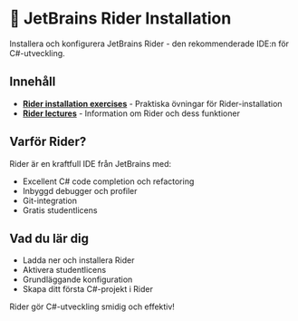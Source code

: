 # 🎯 JetBrains Rider Installation

Installera och konfigurera JetBrains Rider - den rekommenderade IDE:n för C#-utveckling.

## Innehåll

- **[Rider installation exercises](exercises/)** - Praktiska övningar för Rider-installation
- **[Rider lectures](lecture/)** - Information om Rider och dess funktioner

## Varför Rider?

Rider är en kraftfull IDE från JetBrains med:
- Excellent C# code completion och refactoring
- Inbyggd debugger och profiler
- Git-integration
- Gratis studentlicens

## Vad du lär dig

- Ladda ner och installera Rider
- Aktivera studentlicens
- Grundläggande konfiguration
- Skapa ditt första C#-projekt i Rider

Rider gör C#-utveckling smidig och effektiv!
